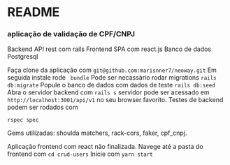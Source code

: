 # README

### aplicação de validação de CPF/CNPJ

Backend API rest com rails
Frontend SPA com react.js
Banco de dados Postgresql

Faça clone da aplicação com ```git@github.com:marisnner7/neoway.git```
Em seguida instale rode ``` bundle```
Pode ser necassário rodar migrations ```rails db:migrate```
Popule o banco de dados com dados de teste ```rails db:seed```
Abra o servidor backend com ```rails s```
servidor pode ser acessado em ```http://localhost:3001/api/v1``` no seu browser favorito. 
Testes de backend podem ser rodados com 
```
rspec spec
```
Gems utilizadas: shoulda matchers, rack-cors, faker, cpf_cnpj. 

Aplicação frontend com react não finalizada. 
Navege até a pasta do frontend com ```cd crud-users```
Inicie com ```yarn start```